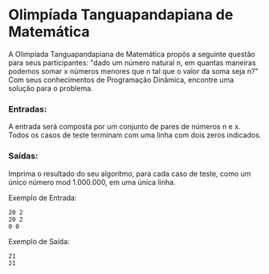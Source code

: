 # Olimpíada Tanguapandapiana de Matemática

A Olimpíada Tanguapandapiana de Matemática propôs a seguinte questão para seus participantes: "dado um número natural n, em quantas maneiras podemos somar x números menores que n tal que o valor da soma seja n?" Com seus conhecimentos de Programação Dinâmica, encontre uma solução para o problema.

### Entradas:

A entrada será composta por um conjunto de pares de números n e x. Todos os casos de teste terminam com uma linha com dois zeros indicados.

### Saídas:
Imprima o resultado do seu algoritmo, para cada caso de teste, como um único número mod 1.000.000, em uma única linha.

Exemplo de Entrada:
```
20 2
20 2
0 0 
```

Exemplo de Saída:
```
21
21
```